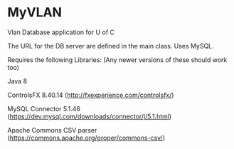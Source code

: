 # MyVLAN
Vlan Database application for U of C

The URL for the DB server are defined in the main class. Uses MySQL.


Requires the following Libraries: (Any newer versions of these should work too)

Java 8

ControlsFX 8.40.14 (http://fxexperience.com/controlsfx/)

MySQL Connector 5.1.46 (https://dev.mysql.com/downloads/connector/j/5.1.html)

Apache Commons CSV parser (https://commons.apache.org/proper/commons-csv/)
